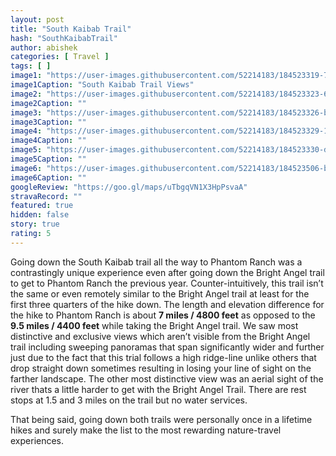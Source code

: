 ```yaml
---
layout: post
title: "South Kaibab Trail"
hash: "SouthKaibabTrail"
author: abishek
categories: [ Travel ]
tags: [ ]
image1: "https://user-images.githubusercontent.com/52214183/184523319-7f372011-722a-444c-8eed-d91610185441.jpg"
image1Caption: "South Kaibab Trail Views"
image2: "https://user-images.githubusercontent.com/52214183/184523323-688dd09f-cb70-44ca-a564-f1f9b92f0076.jpg"
image2Caption: ""
image3: "https://user-images.githubusercontent.com/52214183/184523326-bd0d4b92-ea42-48d2-831a-26b11d899f34.jpg"
image3Caption: ""
image4: "https://user-images.githubusercontent.com/52214183/184523329-1e6e45b0-0277-432e-9218-184539a1a212.jpg"
image4Caption: ""
image5: "https://user-images.githubusercontent.com/52214183/184523330-d23f8755-afbc-44a0-9973-cd0234c8a3d4.jpg"
image5Caption: ""
image6: "https://user-images.githubusercontent.com/52214183/184523506-b86df852-d7e3-4a1e-9461-2109da0646a1.jpg"
image6Caption: ""
googleReview: "https://goo.gl/maps/uTbgqVN1X3HpPsvaA"
stravaRecord: ""
featured: true
hidden: false
story: true
rating: 5
---
```


Going down the South Kaibab trail all the way to Phantom Ranch was a contrastingly unique experience even after going down the Bright Angel trail to get to Phantom Ranch the previous year. Counter-intuitively, this trail isn’t the same or even remotely similar to the Bright Angel trail at least for the first three quarters of the hike down. The length and elevation difference for the hike to Phantom Ranch is about **7 miles / 4800 feet** as opposed to the **9.5 miles / 4400 feet** while taking the Bright Angel trail. We saw most distinctive and exclusive views which aren’t visible from the Bright Angel trail including sweeping panoramas that span significantly wider and further just due to the fact that this trial follows a high ridge-line unlike others that drop straight down sometimes resulting in losing your line of sight on the farther landscape. The other most distinctive view was an aerial sight of the river thats a little harder to get with the Bright Angel Trail. There are rest stops at 1.5 and 3 miles on the trail but no water services.

That being said, going down both trails were personally once in a lifetime hikes and surely make the list to the most rewarding nature-travel experiences.